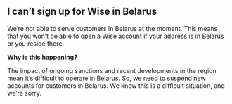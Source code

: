 ## I can’t sign up for Wise in Belarus  
We’re not able to serve customers in Belarus at the moment. This means that you won’t be able to open a Wise account if your address is in Belarus or you reside there. 

**Why is this happening?**

The impact of ongoing sanctions and recent developments in the region mean it’s difficult to operate in Belarus. So, we need to suspend new accounts for customers in Belarus. We know this is a difficult situation, and we’re sorry.